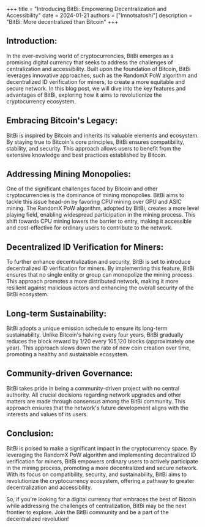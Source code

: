 +++
title = "Introducing BitBi: Empowering Decentralization and Accessibility"
date = 2024-01-21
authors = ["Imnotsatoshi"]
description = "BitBi: More decentralized than Bitcoin"
+++

## Introduction:

In the ever-evolving world of cryptocurrencies, BitBi emerges as a promising digital currency that seeks to address the challenges of centralization and accessibility. Built upon the foundation of Bitcoin, BitBi leverages innovative approaches, such as the RandomX PoW algorithm and decentralized ID verification for miners, to create a more equitable and secure network. In this blog post, we will dive into the key features and advantages of BitBi, exploring how it aims to revolutionize the cryptocurrency ecosystem.

## Embracing Bitcoin's Legacy:

BitBi is inspired by Bitcoin and inherits its valuable elements and ecosystem. By staying true to Bitcoin's core principles, BitBi ensures compatibility, stability, and security. This approach allows users to benefit from the extensive knowledge and best practices established by Bitcoin.

## Addressing Mining Monopolies:

One of the significant challenges faced by Bitcoin and other cryptocurrencies is the dominance of mining monopolies. BitBi aims to tackle this issue head-on by favoring CPU mining over GPU and ASIC mining. The RandomX PoW algorithm, adopted by BitBi, creates a more level playing field, enabling widespread participation in the mining process. This shift towards CPU mining lowers the barrier to entry, making it accessible and cost-effective for ordinary users to contribute to the network.

## Decentralized ID Verification for Miners:

To further enhance decentralization and security, BitBi is set to introduce decentralized ID verification for miners. By implementing this feature, BitBi ensures that no single entity or group can monopolize the mining process. This approach promotes a more distributed network, making it more resilient against malicious actors and enhancing the overall security of the BitBi ecosystem.

## Long-term Sustainability:

BitBi adopts a unique emission schedule to ensure its long-term sustainability. Unlike Bitcoin's halving every four years, BitBi gradually reduces the block reward by 1/20 every 105,120 blocks (approximately one year). This approach slows down the rate of new coin creation over time, promoting a healthy and sustainable ecosystem.

## Community-driven Governance:

BitBi takes pride in being a community-driven project with no central authority. All crucial decisions regarding network upgrades and other matters are made through consensus among the BitBi community. This approach ensures that the network's future development aligns with the interests and values of its users.

## Conclusion:

BitBi is poised to make a significant impact in the cryptocurrency space. By leveraging the RandomX PoW algorithm and implementing decentralized ID verification for miners, BitBi empowers ordinary users to actively participate in the mining process, promoting a more decentralized and secure network. With its focus on compatibility, security, and sustainability, BitBi aims to revolutionize the cryptocurrency ecosystem, offering a pathway to greater decentralization and accessibility.

So, if you're looking for a digital currency that embraces the best of Bitcoin while addressing the challenges of centralization, BitBi may be the next frontier to explore. Join the BitBi community and be a part of the decentralized revolution!